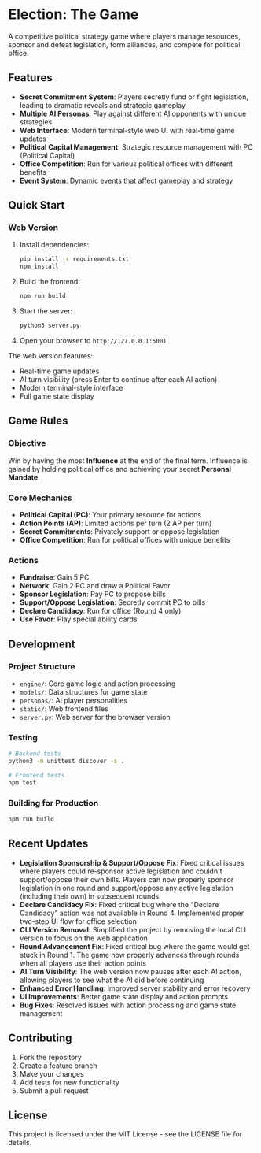 # Election: The Game

A competitive political strategy game where players manage resources, sponsor and defeat legislation, form alliances, and compete for political office.

## Features

- **Secret Commitment System**: Players secretly fund or fight legislation, leading to dramatic reveals and strategic gameplay
- **Multiple AI Personas**: Play against different AI opponents with unique strategies
- **Web Interface**: Modern terminal-style web UI with real-time game updates
- **Political Capital Management**: Strategic resource management with PC (Political Capital)
- **Office Competition**: Run for various political offices with different benefits
- **Event System**: Dynamic events that affect gameplay and strategy

## Quick Start

### Web Version

1. Install dependencies:
   ```bash
   pip install -r requirements.txt
   npm install
   ```

2. Build the frontend:
   ```bash
   npm run build
   ```

3. Start the server:
   ```bash
   python3 server.py
   ```

4. Open your browser to `http://127.0.0.1:5001`

The web version features:
- Real-time game updates
- AI turn visibility (press Enter to continue after each AI action)
- Modern terminal-style interface
- Full game state display

## Game Rules

### Objective
Win by having the most **Influence** at the end of the final term. Influence is gained by holding political office and achieving your secret **Personal Mandate**.

### Core Mechanics
- **Political Capital (PC)**: Your primary resource for actions
- **Action Points (AP)**: Limited actions per turn (2 AP per turn)
- **Secret Commitments**: Privately support or oppose legislation
- **Office Competition**: Run for political offices with unique benefits

### Actions
- **Fundraise**: Gain 5 PC
- **Network**: Gain 2 PC and draw a Political Favor
- **Sponsor Legislation**: Pay PC to propose bills
- **Support/Oppose Legislation**: Secretly commit PC to bills
- **Declare Candidacy**: Run for office (Round 4 only)
- **Use Favor**: Play special ability cards

## Development

### Project Structure
- `engine/`: Core game logic and action processing
- `models/`: Data structures for game state
- `personas/`: AI player personalities
- `static/`: Web frontend files
- `server.py`: Web server for the browser version

### Testing
```bash
# Backend tests
python3 -m unittest discover -s .

# Frontend tests
npm test
```

### Building for Production
```bash
npm run build
```

## Recent Updates

- **Legislation Sponsorship & Support/Oppose Fix**: Fixed critical issues where players could re-sponsor active legislation and couldn't support/oppose their own bills. Players can now properly sponsor legislation in one round and support/oppose any active legislation (including their own) in subsequent rounds
- **Declare Candidacy Fix**: Fixed critical bug where the "Declare Candidacy" action was not available in Round 4. Implemented proper two-step UI flow for office selection
- **CLI Version Removal**: Simplified the project by removing the local CLI version to focus on the web application
- **Round Advancement Fix**: Fixed critical bug where the game would get stuck in Round 1. The game now properly advances through rounds when all players use their action points
- **AI Turn Visibility**: The web version now pauses after each AI action, allowing players to see what the AI did before continuing
- **Enhanced Error Handling**: Improved server stability and error recovery
- **UI Improvements**: Better game state display and action prompts
- **Bug Fixes**: Resolved issues with action processing and game state management

## Contributing

1. Fork the repository
2. Create a feature branch
3. Make your changes
4. Add tests for new functionality
5. Submit a pull request

## License

This project is licensed under the MIT License - see the LICENSE file for details.